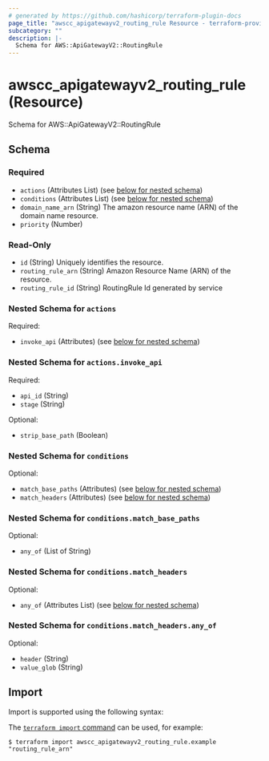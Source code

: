 ```yaml
---
# generated by https://github.com/hashicorp/terraform-plugin-docs
page_title: "awscc_apigatewayv2_routing_rule Resource - terraform-provider-awscc"
subcategory: ""
description: |-
  Schema for AWS::ApiGatewayV2::RoutingRule
---
```


# awscc_apigatewayv2_routing_rule (Resource)

Schema for AWS::ApiGatewayV2::RoutingRule



<!-- schema generated by tfplugindocs -->
## Schema

### Required

- `actions` (Attributes List) (see [below for nested schema](#nestedatt--actions))
- `conditions` (Attributes List) (see [below for nested schema](#nestedatt--conditions))
- `domain_name_arn` (String) The amazon resource name (ARN) of the domain name resource.
- `priority` (Number)

### Read-Only

- `id` (String) Uniquely identifies the resource.
- `routing_rule_arn` (String) Amazon Resource Name (ARN) of the resource.
- `routing_rule_id` (String) RoutingRule Id generated by service

<a id="nestedatt--actions"></a>
### Nested Schema for `actions`

Required:

- `invoke_api` (Attributes) (see [below for nested schema](#nestedatt--actions--invoke_api))

<a id="nestedatt--actions--invoke_api"></a>
### Nested Schema for `actions.invoke_api`

Required:

- `api_id` (String)
- `stage` (String)

Optional:

- `strip_base_path` (Boolean)



<a id="nestedatt--conditions"></a>
### Nested Schema for `conditions`

Optional:

- `match_base_paths` (Attributes) (see [below for nested schema](#nestedatt--conditions--match_base_paths))
- `match_headers` (Attributes) (see [below for nested schema](#nestedatt--conditions--match_headers))

<a id="nestedatt--conditions--match_base_paths"></a>
### Nested Schema for `conditions.match_base_paths`

Optional:

- `any_of` (List of String)


<a id="nestedatt--conditions--match_headers"></a>
### Nested Schema for `conditions.match_headers`

Optional:

- `any_of` (Attributes List) (see [below for nested schema](#nestedatt--conditions--match_headers--any_of))

<a id="nestedatt--conditions--match_headers--any_of"></a>
### Nested Schema for `conditions.match_headers.any_of`

Optional:

- `header` (String)
- `value_glob` (String)

## Import

Import is supported using the following syntax:

The [`terraform import` command](https://developer.hashicorp.com/terraform/cli/commands/import) can be used, for example:

```shell
$ terraform import awscc_apigatewayv2_routing_rule.example "routing_rule_arn"
```
